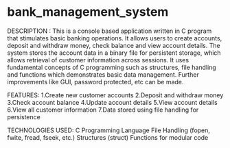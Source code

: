 # bank_management_system
DESCRIPTION :
This is a console based application written in C program that stimulates basic banking operations. 
It allows users to create accounts, deposit and withdraw money, check balance and view account details.
The system stores the account data in a binary file for persistent storage, which allows retrieval of customer information across sessions.
It uses fundamental concepts of C programming such as structures, file handling and functions which demonstrates basic data management.
Further improvements like GUI, password protected, etc can be made.

FEATURES:
1.Create new customer accounts 
2.Deposit and withdraw money 
3.Check account balance 
4.Update account details 
5.View account details 
6.View all customer information 
7.Data stored using file handling for persistence 

TECHNOLOGIES USED:
C Programming Language
File Handling (fopen, fwite, fread, fseek, etc.)
Structures (struct)
Functions for modular code

